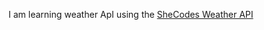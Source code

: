 I am learning weather ApI using the
<a href="shecodes.io/learn/apis/weather">SheCodes Weather API</a>
